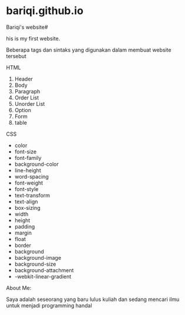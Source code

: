 # bariqi.github.io

 Bariqi's website#


 his is my first website.

 Beberapa tags dan sintaks yang digunakan dalam membuat website tersebut

 HTML

 1.  Header
 2.  Body
 3.  Paragraph
 4.  Order List
 5.  Unorder List
 6.  Option
 7.  Form
 8.  table  

 CSS

 * color
 * font-size
 * font-family
 * background-color
 * line-height
 * word-spacing
 * font-weight
 * font-style
 * text-transform
 * text-align
 * box-sizing
 * width
 * height
 * padding
 * margin
 * float
 * border
 * background
 * background-image
 * background-size
 * background-attachment
 * -webkit-linear-gradient



 About Me:


 Saya adalah seseorang yang baru lulus kuliah dan sedang mencari ilmu untuk menjadi programming handal
